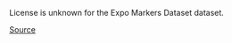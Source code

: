 License is unknown for the Expo Markers Dataset dataset.

[Source](https://github.com/DataGenResearchTeam/expo_markers?tab=readme-ov-file#license)